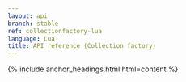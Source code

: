 ```yaml
---
layout: api
branch: stable
ref: collectionfactory-lua
language: Lua
title: API reference (Collection factory)
---
```

{% include anchor_headings.html html=content %}